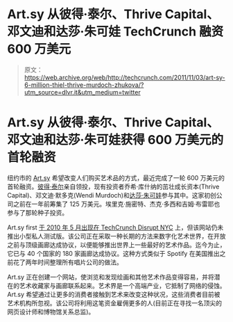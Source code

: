 # Art.sy 从彼得·泰尔、Thrive Capital、邓文迪和达莎·朱可娃 TechCrunch 融资 600 万美元

> 原文：<https://web.archive.org/web/http://techcrunch.com/2011/11/03/art-sy-6-million-thiel-thrive-murdoch-zhukova/?utm_source=dlvr.it&utm_medium=twitter>

# Art.sy 从彼得·泰尔、Thrive Capital、邓文迪和达莎·朱可娃获得 600 万美元的首轮融资

纽约市的 [Art.sy](https://web.archive.org/web/20230204214854/http://art.sy/) 希望改变人们购买艺术品的方式，最近完成了一轮 600 万美元的首轮融资。[彼得·泰尔](https://web.archive.org/web/20230204214854/http://www.crunchbase.com/person/peter-thiel)亲自领投，现有投资者乔希·库什纳的茁壮成长资本(Thrive Capital)、邓文迪·默多克(Wendi Murdoch)和[达莎·朱可娃](https://web.archive.org/web/20230204214854/http://en.wikipedia.org/wiki/Dasha_Zhukova)参与其中。这家初创公司之前在一年前筹集了 125 万美元。埃里克·施密特、杰克·多西和吉姆·布雷耶也参与了那轮种子投资。

Art.sy first [于 2010 年 5 月出现在 TechCrunch Disrupt NYC](https://web.archive.org/web/20230204214854/https://techcrunch.com/2010/05/25/artsy/) 上，但该网站仍未推出小型私人测试版。该公司正在采取一种长期的方法来数字化艺术世界，在开放之前与顶级画廊达成协议，以便能够推出世界上一些最好的艺术作品。迄今为止，它已与 40 个国家的 180 家画廊达成协议。这种方式类似于 Spotify 在美国推出之前花了两年时间整理所有唱片公司的做法。

Art.sy 正在创建一个网站，使浏览和发现绘画和其他艺术作品变得容易，并将潜在的艺术收藏家与画廊联系起来。艺术界是一个高端产业，它抵制了网络的侵蚀。Art.sy 希望通过让更多的消费者接触到艺术来改变这种状况，这些消费者目前被艺术机构所忽视。该公司将利用这笔资金雇佣更多的人(目前正在寻找一名顶尖的网页设计师和博物馆关系总监)。